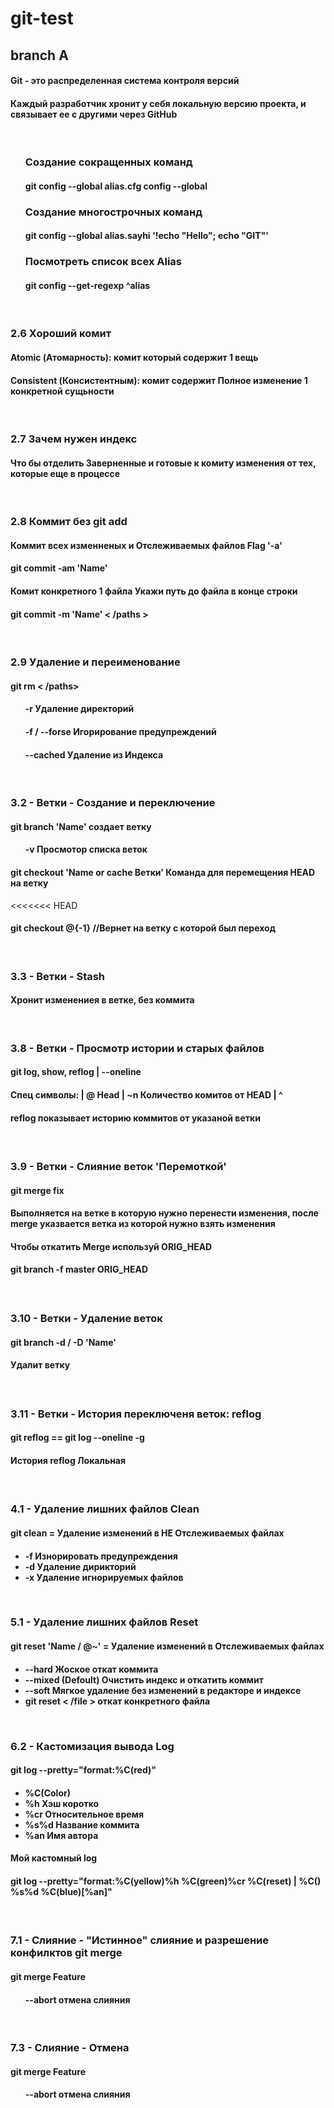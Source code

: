 # git-test

## branch A 

<h4>Git - это распределенная система контроля версий</h4>
<h4>Каждый разработчик хронит у себя локальную версию проекта, и связывает ее с другими через GitHub</h4>

<br>

<ul>
<h3>Создание сокращенных команд</h3>
<h4>git config --global alias.cfg config --global</h4>
<h3>Создание многострочных команд</h3>
<h4>git config --global alias.sayhi '!echo "Hello"; echo "GIT"'</h4>
<h3>Посмотреть список всех Alias</h3>
<h4>git config --get-regexp ^alias</h4>
</ul>


<br>

<h3>2.6 Хороший комит</h3>
<h4>Atomic (Атомарность): комит который содержит 1 вещь</h4>
<h4>Consistent (Консистентным): комит содержит Полное изменение 1 конкретной сущьности</h4>

<br>

<h3>2.7 Зачем нужен индекс</h3>
<h4>Что бы отделить Заверненные и готовые к комиту изменения от тех, которые еще в процессе</h4>

<br>

<h3>2.8 Коммит без git add</h3>
<h4>Коммит всех изменненых и Отслеживаемых файлов Flag '-a' <h4>
<h4>git commit -am 'Name'</h4>

<h4>Комит конкретного 1 файла Укажи путь до файла в конце строки<h4>
<h4>git commit -m 'Name' < /paths ></h4>

<br>

<h3>2.9 Удаление и переименование</h3>
<h4>git rm < /paths></h4>
<ul>
<h4>-r Удаление директорий</h4>
<h4>-f / --forse Игорирование предупреждений</h4>
<h4>--cached Удаление из Индекса</h4>
</ul>

<br>

<h3>3.2 - Ветки - Создание и переключение</h3>
<h4>git branch 'Name' создает ветку</h4>
<ul>
<h4>-v Просмотор списка веток</h4>
</ul>
<h4>git checkout 'Name or cache Ветки' Команда для перемещения HEAD на ветку</h4>
<<<<<<< HEAD
<h4>git checkout @{-1} //Вернет на ветку с которой был переход</h4>

<br>

<h3>3.3 - Ветки - Stash</h3>
<h4>Хронит изменениея в ветке, без коммита</h4>

<br>

<h3>3.8 - Ветки - Просмотр истории и старых файлов</h3>
<h4>git log, show, reflog | --oneline<h4>
<h4>Спец символы: | @ Head | ~n Количество комитов от HEAD | ^</h4>
<h4>reflog показывает историю коммитов от указаной ветки<h4>

<br>

<h3>3.9 - Ветки - Слияние веток 'Перемоткой'</h3>
<h4>git merge fix<h4>
<h4>Выполняется на ветке в которую нужно перенести изменения, после merge указвается ветка из которой нужно взять изменения</h4>
<h4>Чтобы откатить Merge используй ORIG_HEAD<h4>
<h4>git branch -f master ORIG_HEAD<h4>

<br>

<h3>3.10 - Ветки - Удаление веток</h3>
<h4>git branch -d / -D 'Name'<h4>
<h4>Удалит ветку<h4>

<br>

<h3>3.11 - Ветки - История переключеня веток: reflog</h3>
<h4>git reflog == git log --oneline -g<h4>
<h4>История reflog Локальная<h4>

<br>

<h3>4.1 - Удаление лишних файлов Clean</h3>
<h4>git clean = Удаление изменений в НЕ Отслеживаемых файлах<h4>
<ul>
	<li>-f Изнорировать предупреждения</li>
	<li>-d Удаление дирикторий</li>
	<li>-x Удаление игнорируемых файлов</li>
</ul>

<br>

<h3>5.1 - Удаление лишних файлов Reset</h3>
<h4>git reset 'Name / @~' = Удаление изменений в Отслеживаемых файлах<h4>
<ul>
	<li>--hard Жоское откат коммита</li>
	<li>--mixed (Defoult) Очистить индекс и откатить коммит</li>
	<li>--soft Мягкое удаление без изменений в редакторе и индексе</li>
	<li>git reset < /file > откат конкретного файла</li>
</ul>

<br>

<h3>6.2 - Кастомизация вывода Log</h3>
<h4>git log --pretty="format:%C(red)"<h4>
<ul>
	<li>%C(Color)</li>
	<li>%h Хэш коротко</li>
	<li>%cr Относительное время</li>
	<li>%s%d Название коммита</li>
	<li>%an Имя автора</li>
</ul>
<h4>Мой кастомный log<h4>
<h4>git log --pretty="format:%C(yellow)%h %C(green)%cr %C(reset) | %C() %s%d %C(blue)[%an]"<h4>

<br>

<h3>7.1 - Cлияние - "Истинное" слияние и разрешение конфилктов git merge</h3>
<h4>git merge Feature</h4>
<ul>
<h4>--abort отмена слияния</h4>
</ul>

<br>

<h3>7.3 - Cлияние - Отмена</h3>
<h4>git merge Feature</h4>
<ul>
<h4>--abort отмена слияния</h4>
</ul>


